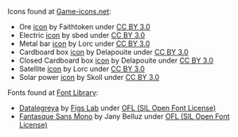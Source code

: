 Icons found at [Game-icons.net](https://game-icons.net):
- Ore [icon](https://game-icons.net/1x1/faithtoken/ore.html) by Faithtoken under [CC BY 3.0](http://creativecommons.org/licenses/by/3.0/)
- Electric [icon](https://game-icons.net/1x1/sbed/electric.html) by sbed under [CC BY 3.0](http://creativecommons.org/licenses/by/3.0/)
- Metal bar [icon](https://game-icons.net/1x1/lorc/metal-bar.html) by Lorc under [CC BY 3.0](http://creativecommons.org/licenses/by/3.0/)
- Cardboard box [icon](https://game-icons.net/1x1/delapouite/cardboard-box.html) by Delapouite under [CC BY 3.0](http://creativecommons.org/licenses/by/3.0/)
- Closed Cardboard box [icon](https://game-icons.net/1x1/delapouite/cardboard-box-closed.html) by Delapouite under [CC BY 3.0](http://creativecommons.org/licenses/by/3.0/)
- Satellite [icon](https://game-icons.net/1x1/lorc/sattelite.html) by Lorc under [CC BY 3.0](http://creativecommons.org/licenses/by/3.0/)
- Solar power [icon](https://game-icons.net/1x1/lorc/sattelite.html) by Skoll under [CC BY 3.0](http://creativecommons.org/licenses/by/3.0/)

Fonts found at [Font Library](https://fontlibrary.org):
- [Datalegreya](https://fontlibrary.org/en/font/datalegreya) by [Figs Lab](https://www.figs-lab.com) under [OFL (SIL Open Font License)](http://scripts.sil.org/OFL)
- [Fantasque Sans Mono](https://fontlibrary.org/en/font/fantasque-sans-mono) by Jany Belluz under [OFL (SIL Open Font License)](http://scripts.sil.org/OFL)